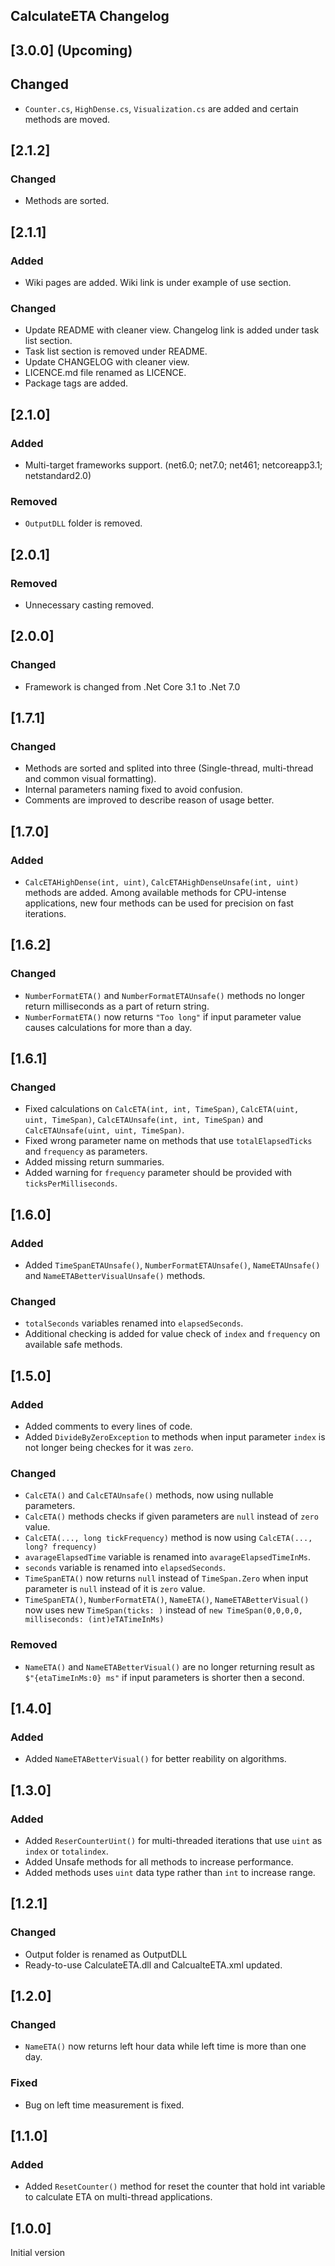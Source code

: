 ## CalculateETA Changelog

<!--
## [Unreleased]

### Added

### Changed

### Removed
-->

## [3.0.0] (Upcoming)

## Changed
* `Counter.cs`, `HighDense.cs`, `Visualization.cs` are added and certain methods are moved.

## [2.1.2]

### Changed

* Methods are sorted.

## [2.1.1]

### Added
* Wiki pages are added. Wiki link is under example of use section.

### Changed
* Update README with cleaner view. Changelog link is added under task list section.
* Task list section is removed under README.
* Update CHANGELOG with cleaner view.
* LICENCE.md file renamed as LICENCE.
* Package tags are added.

## [2.1.0]

### Added
* Multi-target frameworks support. (net6.0; net7.0; net461; netcoreapp3.1; netstandard2.0)

### Removed
* `OutputDLL` folder is removed.

## [2.0.1]

### Removed
* Unnecessary casting removed.

## [2.0.0]

### Changed
* Framework is changed from .Net Core 3.1 to .Net 7.0

## [1.7.1]

### Changed
* Methods are sorted and splited into three (Single-thread, multi-thread and common visual formatting).
* Internal parameters naming fixed to avoid confusion.
* Comments are improved to describe reason of usage better.

## [1.7.0]

### Added
* `CalcETAHighDense(int, uint)`, `CalcETAHighDenseUnsafe(int, uint)` methods are added. Among available methods for CPU-intense applications, new four methods can be used for precision on fast iterations.

## [1.6.2]

### Changed
* `NumberFormatETA()` and `NumberFormatETAUnsafe()` methods no longer return milliseconds as a part of return string.
* `NumberFormatETA()` now returns `"Too long"` if input parameter value causes calculations for more than a day.

## [1.6.1]

### Changed
* Fixed calculations on `CalcETA(int, int, TimeSpan)`, `CalcETA(uint, uint, TimeSpan)`, `CalcETAUnsafe(int, int, TimeSpan)` and `CalcETAUnsafe(uint, uint, TimeSpan)`.
* Fixed wrong parameter name on methods that use `totalElapsedTicks` and `frequency` as parameters.
* Added missing return summaries.
* Added warning for `frequency` parameter should be provided with `ticksPerMilliseconds`.

## [1.6.0]

### Added
* Added `TimeSpanETAUnsafe()`, `NumberFormatETAUnsafe()`, `NameETAUnsafe()` and `NameETABetterVisualUnsafe()` methods.

### Changed
* `totalSeconds` variables renamed into `elapsedSeconds`.
* Additional checking is added for value check of `index` and `frequency` on available safe methods.

## [1.5.0]

### Added
* Added comments to every lines of code.
* Added `DivideByZeroException` to methods when input parameter `index` is not longer being checkes for it was `zero`.

### Changed
* `CalcETA()` and `CalcETAUnsafe()` methods, now using nullable parameters.
* `CalcETA()` methods checks if given parameters are `null` instead of `zero` value.
* `CalcETA(..., long tickFrequency)` method is now using `CalcETA(..., long? frequency)`
* `avarageElapsedTime` variable is renamed into `avarageElapsedTimeInMs`.
* `seconds` variable is renamed into `elapsedSeconds`.
* `TimeSpanETA()` now returns `null` instead of `TimeSpan.Zero` when input parameter is `null` instead of it is `zero` value.
* `TimeSpanETA()`, `NumberFormatETA()`, `NameETA()`, `NameETABetterVisual()` now uses new `TimeSpan(ticks: )` instead of `new TimeSpan(0,0,0,0, milliseconds: (int)eTATimeInMs)`

### Removed
  * `NameETA()` and `NameETABetterVisual()` are no longer returning result as `$"{etaTimeInMs:0} ms"` if input parameters is shorter then a second.

## [1.4.0]

### Added
 * Added `NameETABetterVisual()` for better reability on algorithms.

## [1.3.0]

### Added
 * Added `ReserCounterUint()` for multi-threaded iterations that use `uint` as `index` or `totalindex`.
 * Added Unsafe methods for all methods to increase performance.
 * Added methods uses `uint` data type rather than `int` to increase range.

## [1.2.1]

### Changed
* Output folder is renamed as OutputDLL
* Ready-to-use CalculateETA.dll and CalcualteETA.xml updated.
  
## [1.2.0]

### Changed
 * `NameETA()` now returns left hour data while left time is more than one day.

### Fixed
 * Bug on left time measurement is fixed.

## [1.1.0]

### Added
 * Added `ResetCounter()` method for reset the counter that hold int variable to calculate ETA on multi-thread applications.

## [1.0.0]
Initial version
